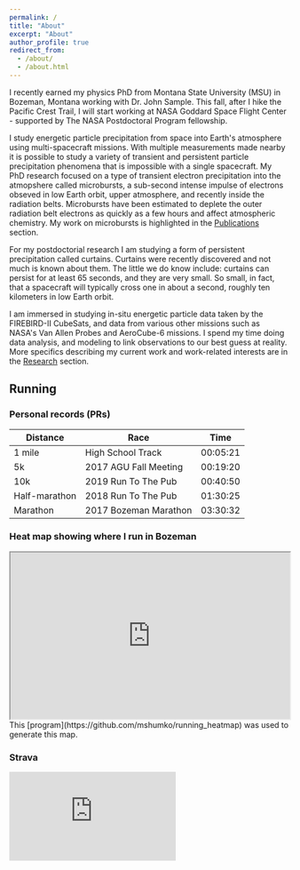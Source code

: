 ```yaml
---
permalink: /
title: "About"
excerpt: "About"
author_profile: true
redirect_from: 
  - /about/
  - /about.html
---
```


I recently earned my physics PhD from Montana State University (MSU) in Bozeman, Montana working with Dr. John Sample. This fall, after I hike the Pacific Crest Trail, I will start working at NASA Goddard Space Flight Center - supported by The NASA Postdoctoral Program fellowship. 

I study energetic particle precipitation from space into Earth's atmosphere using multi-spacecraft missions. With multiple measurements made nearby it is possible to study a variety of transient and persistent particle precipitation phenomena that is impossible with a single spacecraft. My PhD research focused on a type of transient electron precipitation into the atmopshere called microbursts, a sub-second intense impulse of electrons obseved in low Earth orbit, upper atmosphere, and recently inside the radiation belts. Microbursts have been estimated to deplete the outer radiation belt electrons as quickly as a few hours and affect atmospheric chemistry. My work on microbursts is highlighted in the [Publications](/publications/) section.

For my postdoctorial research I am studying a form of persistent precipitation called curtains. Curtains were recently discovered and not much is known about them. The little we do know include: curtains can persist for at least 65 seconds, and they are very small. So small, in fact, that a spacecraft will typically cross one in about a second, roughly ten kilometers in low Earth orbit.

I am immersed in studying in-situ energetic particle data taken by the FIREBIRD-II CubeSats, and data from various other missions such as NASA's Van Allen Probes and AeroCube-6 missions. I spend my time doing data analysis, and modeling to link observations to our best guess at reality. More specifics describing my current work and work-related interests are in the [Research](/research/) section.

## Running

### Personal records (PRs)

| Distance             | Race  |    Time   |
| ---------------- | --------- | --------- |
| 1 mile    | High School Track  | 00:05:21  |
| 5k  |  2017 AGU Fall Meeting   | 00:19:20   |
| 10k | 2019 Run To The Pub   | 00:40:50  |
| Half-marathon | 2018 Run To The Pub   | 01:30:25 |
| Marathon     |  2017 Bozeman Marathon | 03:30:32 |

<!-- <iframe src="https://www.google.com/maps/d/u/0/embed?mid=1Tsfz7O9pYw8fLEkiTJUHJQWQDw2PNxON" width="100%" height="480"></iframe> -->

### Heat map showing where I run in Bozeman
<iframe src="https://mshumko.github.io/files/heatmap.html" width="100%" height="300"></iframe>
This [program](https://github.com/mshumko/running_heatmap) was used to generate this map.

### Strava

<iframe height='160' width='300' frameborder='0' allowtransparency='true' scrolling='no' src='https://www.strava.com/athletes/1782724/activity-summary/cd29e2ae99bf84e71d1d33495b23b3f3aa636497'></iframe>
